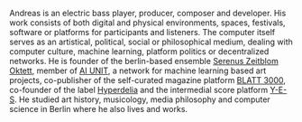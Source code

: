 Andreas is an electric bass player, producer, composer and developer. His work consists of both digital and physical environments, spaces, festivals, software or platforms for participants and listeners. The computer itself serves as an artistical, political, social or philosophical medium, dealing with computer culture, machine learning, platform politics or decentralized networks. He is founder of the berlin-based ensemble [Serenus Zeitblom Oktett](https://hyperdelia.bandcamp.com/album/erster-teil-zweiter-teil-dritter-teil), member of [AI UNIT](https://github.com/ai-unit), a network for machine learning based art projects, co-publisher of the self-curated magazine platform [BLATT 3000](https://blatt3000.de), co-founder of the label [Hyperdelia](https://hyperdelia.com) and the intermedial score platform [Y-E-S](https://y-e-s.org). He studied art history, musicology, media philosophy and computer science in Berlin where he also lives and works.
